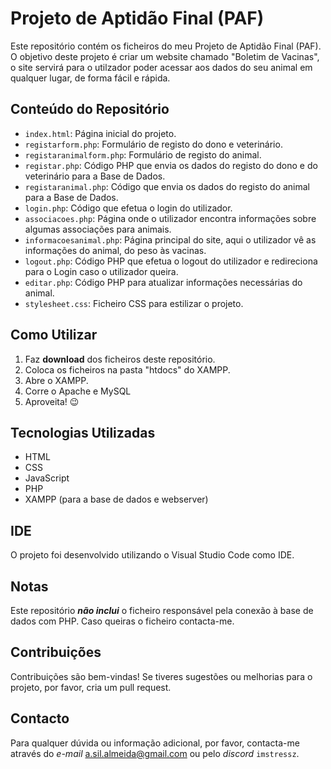 # Projeto de Aptidão Final (PAF)

Este repositório contém os ficheiros do meu Projeto de Aptidão Final (PAF). 
O objetivo deste projeto é criar um website chamado "Boletim de Vacinas", o site servirá para o utilzador poder acessar aos dados do seu animal em qualquer lugar, de forma fácil e rápida.

## Conteúdo do Repositório

- `index.html`: Página inicial do projeto.
- `registarform.php`: Formulário de registo do dono e veterinário.
- `registaranimalform.php`: Formulário de registo do animal.
- `registar.php`: Código PHP que envia os dados do registo do dono e do veterinário para a Base de Dados.
- `registaranimal.php`: Código que envia os dados do registo do animal para a Base de Dados.
- `login.php`: Código que efetua o login do utilizador.
- `associacoes.php`: Página onde o utilizador encontra informações sobre algumas associações para animais.
- `informacoesanimal.php`: Página principal do site, aqui o utilizador vê as informações do animal, do peso às vacinas.
- `logout.php`: Código PHP que efetua o logout do utilizador e redireciona para o Login caso o utilizador queira.
- `editar.php`: Código PHP para atualizar informações necessárias do animal.
- `stylesheet.css`: Ficheiro CSS para estilizar o projeto.

## Como Utilizar

1. Faz **download** dos ficheiros deste repositório.
2. Coloca os ficheiros na pasta "htdocs" do XAMPP.
3. Abre o XAMPP.
4. Corre o Apache e MySQL
5. Aproveita! 😉

## Tecnologias Utilizadas

- HTML
- CSS
- JavaScript
- PHP
- XAMPP (para a base de dados e webserver)

## IDE

O projeto foi desenvolvido utilizando o Visual Studio Code como IDE.

## Notas

Este repositório **_não inclui_** o ficheiro responsável pela conexão à base de dados com PHP.
Caso queiras o ficheiro contacta-me.

## Contribuições

Contribuições são bem-vindas! Se tiveres sugestões ou melhorias para o projeto, por favor, cria um pull request.

## Contacto

Para qualquer dúvida ou informação adicional, por favor, contacta-me através do _e-mail_ a.sil.almeida@gmail.com ou pelo _discord_ `imstressz`.
